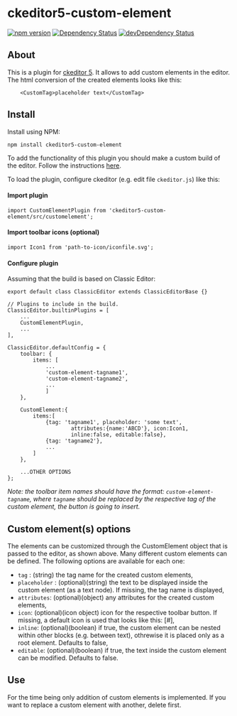 
# ckeditor5-custom-element
[![npm version](https://badge.fury.io/js/ckeditor5-custom-element.svg)](https://badge.fury.io/js/ckeditor5-custom-element)
[![Dependency Status](https://david-dm.org/centaur54dev/ckeditor5-custom-element/status.svg)](https://david-dm.org/centaur54dev/ckeditor5-custom-element)
[![devDependency Status](https://david-dm.org/centaur54dev/ckeditor5-custom-element/dev-status.svg)](https://david-dm.org/centaur54dev/ckeditor5-custom-element?type=dev)

## About
This is a plugin for [ckeditor 5](https://github.com/ckeditor/ckeditor5). It allows to add custom elements in the editor. The html conversion of the created elements looks like this:
```
	<CustomTag>placeholder text</CustomTag>
```


## Install
Install using NPM: 

`npm install ckeditor5-custom-element`

To add the functionality of this plugin you should make a custom build of the editor. Follow the instructions [here](https://docs.ckeditor.com/ckeditor5/latest/builds/guides/development/installing-plugins.html).


To load the plugin, configure ckeditor (e.g. edit file `ckeditor.js`) like this:

#### Import plugin
```
import CustomElementPlugin from 'ckeditor5-custom-element/src/customelement';
```

#### Import toolbar icons (optional)
```
import Icon1 from 'path-to-icon/iconfile.svg';
```

#### Configure plugin
Assuming that the build is based on Classic Editor:

```
export default class ClassicEditor extends ClassicEditorBase {}

// Plugins to include in the build.
ClassicEditor.builtinPlugins = [
	...
	CustomElementPlugin,
	...
],

ClassicEditor.defaultConfig = {
	toolbar: {
		items: [
			...
			'custom-element-tagname1',
			'custom-element-tagname2',
			...
			]
	},

	CustomElement:{
		items:[
			{tag: 'tagname1', placeholder: 'some text', 
					attributes:{name:'ABCD'}, icon:Icon1, 
					inline:false, editable:false},
			{tag: 'tagname2'},
			...
		]
	},

	...OTHER OPTIONS
};

```
*Note: the toolbar item names should have the format: `custom-element-tagname`, where `tagname` should be replaced by the respective tag of the custom element, the button is going to insert.*



## Custom element(s) options
The elements can be customized through the CustomElement object that is passed to the editor, as shown above. Many different custom elements can be defined. The following options are available for each one:
* `tag` : (string) the tag name for the created custom elements,
* `placeholder` : (optional)(string) the text to be displayed inside the custom element (as a text node). If missing, the tag name is displayed,
* `attributes`: (optional)(object) any attributes for the created custom elements,
* `icon`: (optional)(icon object) icon for the respective toolbar button. If missing, a default icon is used that looks like this: [#],
* `inline`: (optional)(boolean) if true, the custom element can be nested within other blocks (e.g. between text), othrewise it is placed only as a root element. Defaults to false,
* `editable`: (optional)(boolean) if true, the text inside the custom element can be modified. Defaults to false. 


## Use
For the time being only addition of custom elements is implemented. If you want to replace a custom element with another, delete first. 
